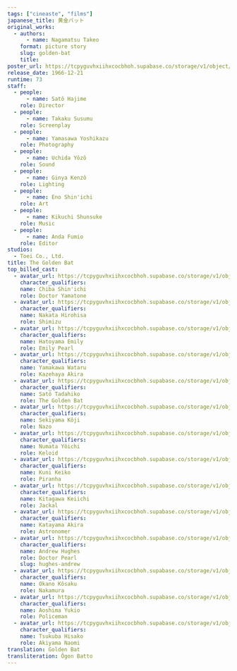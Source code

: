 ```yaml
---
tags: ["cineaste", "films"]
japanese_title: 黄金バット
original_works:
  - authors:
      - name: Nagamatsu Takeo
    format: picture story
    slug: golden-bat
    title:
poster_url: https://tcpyguvhxiihxcocbhoh.supabase.co/storage/v1/object/public/godzilla-cineaste-public/content/films/golden-bat-1966/posters/golden-bat-1966.jpg
release_date: 1966-12-21
runtime: 73
staff:
  - people:
      - name: Satô Hajime
    role: Director
  - people:
      - name: Takaku Susumu
    role: Screenplay
  - people:
      - name: Yamasawa Yoshikazu
    role: Photography
  - people:
      - name: Uchida Yôzô
    role: Sound
  - people:
      - name: Ginya Kenzô
    role: Lighting
  - people:
      - name: Eno Shin'ichi
    role: Art
  - people:
      - name: Kikuchi Shunsuke
    role: Music
  - people:
      - name: Anda Fumio
    role: Editor
studios:
  - Toei Co., Ltd.
title: The Golden Bat
top_billed_cast:
  - avatar_url: https://tcpyguvhxiihxcocbhoh.supabase.co/storage/v1/object/public/godzilla-cineaste-public/content/films/golden-bat-1966/cast-avatars/shinichi-chiba-0.jpg
    character_qualifiers:
    name: Chiba Shin'ichi
    role: Doctor Yamatone
  - avatar_url: https://tcpyguvhxiihxcocbhoh.supabase.co/storage/v1/object/public/godzilla-cineaste-public/content/films/golden-bat-1966/cast-avatars/hirohisa-nakata-0.jpg
    character_qualifiers:
    name: Nakata Hirohisa
    role: Shimizu
  - avatar_url: https://tcpyguvhxiihxcocbhoh.supabase.co/storage/v1/object/public/godzilla-cineaste-public/content/films/golden-bat-1966/cast-avatars/emily-hatoyama-0.jpg
    character_qualifiers:
    name: Hatoyama Emily
    role: Emily Pearl
  - avatar_url: https://tcpyguvhxiihxcocbhoh.supabase.co/storage/v1/object/public/godzilla-cineaste-public/content/films/golden-bat-1966/cast-avatars/wataru-yamakawa-0.jpg
    character_qualifiers:
    name: Yamakawa Wataru
    role: Kazehaya Akira
  - avatar_url: https://tcpyguvhxiihxcocbhoh.supabase.co/storage/v1/object/public/godzilla-cineaste-public/content/films/golden-bat-1966/cast-avatars/tadahiko-sato-0.jpg
    character_qualifiers:
    name: Satô Tadahiko
    role: The Golden Bat
  - avatar_url: https://tcpyguvhxiihxcocbhoh.supabase.co/storage/v1/object/public/godzilla-cineaste-public/content/films/golden-bat-1966/cast-avatars/koji-sekiyama-0.jpg
    character_qualifiers:
    name: Sekiyama Kôji
    role: Nazo
  - avatar_url: https://tcpyguvhxiihxcocbhoh.supabase.co/storage/v1/object/public/godzilla-cineaste-public/content/films/golden-bat-1966/cast-avatars/yoichi-numata-0.jpg
    character_qualifiers:
    name: Numata Yôichi
    role: Keloid
  - avatar_url: https://tcpyguvhxiihxcocbhoh.supabase.co/storage/v1/object/public/godzilla-cineaste-public/content/films/golden-bat-1966/cast-avatars/keiko-kuni-0.jpg
    character_qualifiers:
    name: Kuni Keiko
    role: Piranha
  - avatar_url: https://tcpyguvhxiihxcocbhoh.supabase.co/storage/v1/object/public/godzilla-cineaste-public/content/films/golden-bat-1966/cast-avatars/keiichi-kitagawa-0.jpg
    character_qualifiers:
    name: Kitagawa Keiichi
    role: Jackal
  - avatar_url: https://tcpyguvhxiihxcocbhoh.supabase.co/storage/v1/object/public/godzilla-cineaste-public/content/films/golden-bat-1966/cast-avatars/akira-katayama-0.jpg
    character_qualifiers:
    name: Katayama Akira
    role: Astronomer
  - avatar_url: https://tcpyguvhxiihxcocbhoh.supabase.co/storage/v1/object/public/godzilla-cineaste-public/content/films/golden-bat-1966/cast-avatars/andrew-hughes-0.jpg
    character_qualifiers:
    name: Andrew Hughes
    role: Doctor Pearl
    slug: hughes-andrew
  - avatar_url: https://tcpyguvhxiihxcocbhoh.supabase.co/storage/v1/object/public/godzilla-cineaste-public/content/films/golden-bat-1966/cast-avatars/kosaku-okano-0.jpg
    character_qualifiers:
    name: Okano Kôsaku
    role: Nakamura
  - avatar_url: https://tcpyguvhxiihxcocbhoh.supabase.co/storage/v1/object/public/godzilla-cineaste-public/content/films/golden-bat-1966/cast-avatars/yukio-aoshima-0.jpg
    character_qualifiers:
    name: Aoshima Yukio
    role: Policeman
  - avatar_url: https://tcpyguvhxiihxcocbhoh.supabase.co/storage/v1/object/public/godzilla-cineaste-public/content/films/golden-bat-1966/cast-avatars/hisako-tsukuba-0.jpg
    character_qualifiers:
    name: Tsukuba Hisako
    role: Akiyama Naomi
translation: Golden Bat
transliteration: Ôgon Batto
---
```

